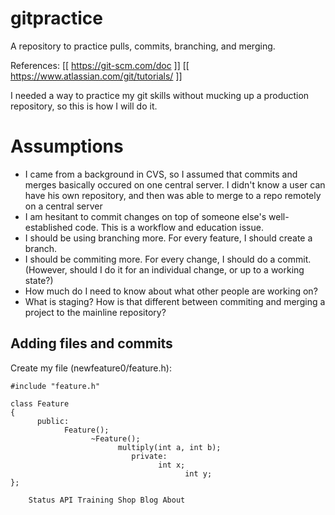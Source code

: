 # gitpractice
A repository to practice pulls, commits, branching, and merging.

References:
[[ https://git-scm.com/doc ]]
[[ https://www.atlassian.com/git/tutorials/ ]]

I needed a way to practice my git skills without mucking up a production repository, so this is how I will do it.

# Assumptions
- I came from a background in CVS, so I assumed that commits and merges basically occured on one central server.  I didn't know a user can have his own repository, and then was able to merge to a repo remotely on a central server
- I am hesitant to commit changes on top of someone else's well-established code.  This is a workflow and education issue.
- I should be using branching more.  For every feature, I should create a branch.
- I should be commiting more.  For every change, I should do a commit. (However, should I do it for an individual change, or up to a working state?)
- How much do I need to know about what other people are working on?  
- What is staging?  How is that different between commiting and merging a project to the mainline repository?

## Adding files and commits

Create my file (newfeature0/feature.h):

```
#include "feature.h"

class Feature
{
      public:
            Feature();
                  ~Feature();
                        multiply(int a, int b);
                           private:
                                 int x;
                                       int y;
};

    Status API Training Shop Blog About 


```
